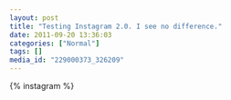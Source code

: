 ```yaml
---
layout: post
title: "Testing Instagram 2.0. I see no difference."
date: 2011-09-20 13:36:03
categories: ["Normal"]
tags: []
media_id: "229000373_326209"
---
```


{% instagram %}
